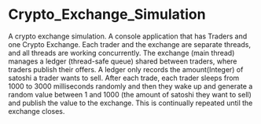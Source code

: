 # Crypto_Exchange_Simulation
A crypto exchange simulation. A console application that has Traders and one Crypto Exchange. Each trader and the exchange are separate threads, and all threads are working concurrently. The exchange (main thread) manages a ledger (thread-safe queue) shared between traders, where traders publish their offers. A ledger only records the amount(Integer) of satoshi a trader wants to sell. After each trade, each trader sleeps from 1000 to 3000 milliseconds randomly and then they wake up and generate a random value between 1 and 1000 (the amount of satoshi they want to sell) and publish the value to the exchange. This is continually repeated until the exchange closes.

